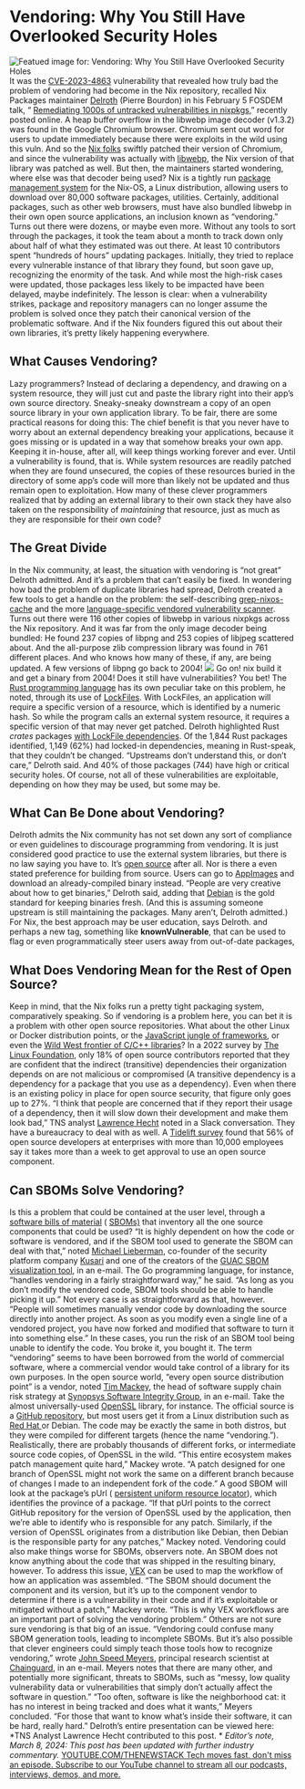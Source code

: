 # Vendoring: Why You Still Have Overlooked Security Holes
![Featued image for: Vendoring: Why You Still Have Overlooked Security Holes](https://cdn.thenewstack.io/media/2024/03/869fcc10-glass-3983411_1280-1024x640.jpg)
It was the
[CVE-2023-4863](https://nvd.nist.gov/vuln/detail/CVE-2023-4863) vulnerability that revealed how truly bad the problem of vendoring had become in the Nix repository, recalled Nix Packages maintainer [Delroth](https://github.com/delroth) (Pierre Bourdon) in his February 5 FOSDEM talk, “ [Remediating 1000s of untracked vulnerabilities in nixpkgs](https://video.fosdem.org/2024/h1302/),” recently posted online.
A heap buffer overflow in the libwebp image decoder (v1.3.2) was found in the Google Chromium browser. Chromium sent out word for users to update immediately because there were exploits in the wild using this vuln.
And so the
[Nix folks](https://thenewstack.io/nixos-a-combination-linux-os-and-package-manager/) swiftly patched their version of Chromium, and since the vulnerability was actually with [libwebp](https://chromium.googlesource.com/webm/libwebp), the Nix version of that library was patched as well.
But then, the maintainers started wondering, where else was that decoder being used? Nix is a tightly run
[package management system](https://search.nixos.org/packages) for the Nix-OS, a Linux distribution, allowing users to download over 80,000 software packages, utilities.
Certainly, additional packages, such as other web browsers, must have also bundled libwebp in their own open source applications, an inclusion known as “vendoring.”
Turns out there were dozens, or maybe even more. Without any tools to sort through the packages, it took the team about a month to track down only about half of what they estimated was out there. At least 10 contributors spent “hundreds of hours” updating packages.
Initially, they tried to replace every vulnerable instance of that library they found, but soon gave up, recognizing the enormity of the task. And while most the high-risk cases were updated, those packages less likely to be impacted have been delayed, maybe indefinitely.
The lesson is clear: when a vulnerability strikes, package and repository managers can no longer assume the problem is solved once they patch their canonical version of the problematic software.
And if the Nix founders figured this out about their own libraries, it’s pretty likely happening everywhere.
## What Causes Vendoring?
Lazy programmers? Instead of declaring a dependency, and drawing on a system resource, they will just cut and paste the library right into their app’s own source directory. Sneaky-sneaky downstream a copy of an open source library in your own application library.
To be fair, there are some practical reasons for doing this: The chief benefit is that you never have to worry about an external dependency breaking your applications, because it goes missing or is updated in a way that somehow breaks your own app.
Keeping it in-house, after all, will keep things working forever and ever.
Until a vulnerability is found, that is. While system resources are readily patched when they are found unsecured, the copies of these resources buried in the directory of some app’s code will more than likely not be updated and thus remain open to exploitation.
How many of these clever programmers realized that by adding an external library to their own stack they have also taken on the responsibility of
*maintaining* that resource, just as much as they are responsible for their own code?
## The Great Divide
In the Nix community, at least, the situation with vendoring is “not great” Delroth admitted. And it’s a problem that can’t easily be fixed.
In wondering how bad the problem of duplicate libraries had spread, Delroth created a few tools to get a handle on the problem: the self-describing
[grep-nixos-cache](https://github.com/delroth/grep-nixos-cache) and the more [ language-specific vendored vulnerability scanner](https://github.com/delroth/nixpkgs-vendored-vulns-scan).
Turns out there were 116 other copies of libwebp in various nixpkgs across the Nix repository. And it was far from the only image decoder being bundled: He found 237 copies of libpng and 253 copies of libjpeg scattered about. And the all-purpose zlib compression library was found in 761 different places.
And who knows how many of these, if any, are being updated. A few versions of libpng go back to 2004!
![](https://cdn.thenewstack.io/media/2024/03/4fbf31b4-fosdem-vendoring-01-1024x546.png)
Go on! nix build it and get a binary from 2004! Does it still have vulnerabilities? You bet!
The
[Rust programming language](https://thenewstack.io/rust-on-the-rise-new-advocacy-expected-to-advance-adoption/) has its own peculiar take on this problem, he noted, through its use of [LockFiles](https://docs.rs/fslock/latest/fslock/struct.LockFile.html). With LockFiles, an application will require a specific version of a resource, which is identified by a numeric hash. So while the program calls an external system resource, it requires a specific version of that may never get patched.
Delroth highlighted Rust
*crates* packages [with LockFile dependencies](https://doc.rust-lang.org/cargo/reference/specifying-dependencies.html). Of the 1,844 Rust packages identified, 1,149 (62%) had locked-in dependencies, meaning in Rust-speak, that they couldn’t be changed.
“Upstreams don’t understand this, or don’t care,” Delroth said. And 40% of those packages (744) have high or critical security holes.
Of course, not all of these vulnerabilities are exploitable, depending on how they may be used, but some may be.
## What Can Be Done about Vendoring?
Delroth admits the Nix community has not set down any sort of compliance or even guidelines to discourage programming from vendoring.
It is just considered good practice to use the external system libraries, but there is no law saying you have to. It’s
[open source](https://thenewstack.io/open-source/) after all.
Nor is there a even stated preference for building from source. Users can go to
[AppImages](https://appimage.org/) and download an already-compiled binary instead. “People are very creative about how to get binaries,” Delroth said, adding that [Debian](https://www.debian.org/) is the gold standard for keeping binaries fresh.
(And this is assuming someone upstream is still maintaining the packages. Many aren’t, Delroth admitted.)
For Nix, the best approach may be user education, says Delroth. and perhaps a new tag, something like
**knownVulnerable**, that can be used to flag or even programmatically steer users away from out-of-date packages,
## What Does Vendoring Mean for the Rest of Open Source?
Keep in mind, that the Nix folks run a pretty tight packaging system, comparatively speaking. So if vendoring is a problem here, you can bet it is a problem with other open source repositories. What about the other Linux or Docker distribution points, or the
[JavaScript jungle of frameworks](https://thenewstack.io/jamstack-panel-multiple-javascript-frameworks-are-a-good-thing/), or even the [Wild West frontier of C/C++ libraries](https://thenewstack.io/bjarne-stroustrups-plan-for-bringing-safety-to-c/)?
In a 2022 survey by
[ The Linux Foundation,](https://training.linuxfoundation.org/training/course-catalog/?utm_content=inline-mention) only 18% of open source contributors reported that they are confident that the indirect (transitive) dependencies their organization depends on are not malicious or compromised (A transitive dependency is a dependency for a package that you use as a dependency).
Even when there is an existing policy in place for open source security, that figure only goes up to 27%.
“I think that people are concerned that if they report their usage of a dependency, then it will slow down their development and make them look bad,” TNS analyst
[Lawrence Hecht](https://thenewstack.io/author/lawrence-hecht/) noted in a Slack conversation.
They have a bureaucracy to deal with as well. A
[Tidelift survey](https://blog.tidelift.com/finding-4-getting-approval-to-use-new-open-source-components-in-large-organizations-is-often-slow-and-tedious) found that 56% of open source developers at enterprises with more than 10,000 employees say it takes more than a week to get approval to use an open source component.
## Can SBOMs Solve Vendoring?
Is this a problem that could be contained at the user level, through a
[software bills of material](https://thenewstack.io/sboms-sboms-everywhere/) ( [SBOMs)](https://thenewstack.io/a-good-sbom-is-hard-to-find/) that inventory all the one source components that could be used?
“It is highly dependent on how the code or software is vendored, and if the SBOM tool used to generate the SBOM can deal with that,” noted
[Michael Lieberman](https://www.linkedin.com/in/michael-lieberman-65786ba/), co-founder of the security platform company [Kusari](https://www.kusari.dev/about) and one of the creators of the [GUAC SBOM visualization tool](https://thenewstack.io/kubecon-24-guac-reveals-where-the-vulnerabilities-hide/), in an e-mail.
The Go programming language, for instance, “handles vendoring in a fairly straightforward way,” he said. “As long as you don’t modify the vendored code, SBOM tools should be able to handle picking it up.”
Not every case is as straightforward as that, however. “People will sometimes manually vendor code by downloading the source directly into another project. As soon as you modify even a single line of a vendored project, you have now forked and modified that software to turn it into something else.”
In these cases, you run the risk of an SBOM tool being unable to identify the code. You broke it, you bought it.
The term “vendoring” seems to have been borrowed from the world of commercial software, where a commercial vendor would take control of a library for its own purposes. In the open source world, “every open source distribution point” is a vendor, noted
[Tim Mackey](https://www.linkedin.com/in/mackeytim/), the head of software supply chain risk strategy at [Synopsys Software Integrity Group](https://www.synopsys.com/software-integrity.html), in an e-mail.
Take the almost universally-used
[OpenSSL](https://thenewstack.io/update-now-openssl-1-1-1s-shelf-life-has-ended/) library, for instance. The official source is a [ GitHub repository](https://github.com/openssl/openssl), but most users get it from a Linux distribution such as [Red Hat ](https://www.openshift.com/try?utm_content=inline-mention)or Debian. The code may be exactly the same in both distros, but they were compiled for different targets (hence the name “vendoring.”). Realistically, there are probably thousands of different forks, or intermediate source code copies, of OpenSSL in the wild.
“This entire ecosystem makes patch management quite hard,” Mackey wrote. “A patch designed for one branch of OpenSSL might not work the same on a different branch because of changes I made to an independent fork of the code.”
A good SBOM will look at the package’s pUrl (
[persistent uniform resource locator](https://datatracker.ietf.org/doc/html/rfc3986#section-1.2.3)), which identifies the province of a package.
“If that pUrl points to the correct GitHub repository for the version of OpenSSL used by the application, then we’re able to identify who is responsible for any patch. Similarly, if the version of OpenSSL originates from a distribution like Debian, then Debian is the responsible party for any patches,” Mackey noted.
Vendoring could also make things worse for SBOMs, observers note.
An SBOM does not know anything about the code that was shipped in the resulting binary, however. To address this issue,
[VEX](https://www.vexforum.com/t/design-build-workflows/33854) can be used to map the workflow of how an application was assembled.
“The SBOM should document the component and its version, but it’s up to the component vendor to determine if there is a vulnerability in their code and if it’s exploitable or mitigated without a patch,” Mackey wrote. “This is why VEX workflows are an important part of solving the vendoring problem.”
Others are not sure sure vendoring is that big of an issue.
“Vendoring could confuse many SBOM generation tools, leading to incomplete SBOMs. But it’s also possible that clever engineers could simply teach those tools how to recognize vendoring,” wrote
[John Speed Meyers](https://www.linkedin.com/in/john-speed-meyers-66b6a740/), principal research scientist at [Chainguard](https://www.chainguard.dev/?utm_content=inline-mention), in an e-mail.
Meyers notes that there are many other, and potentially more significant, threats to SBOMs, such as “messy, low quality vulnerability data or vulnerabilities that simply don’t actually affect the software in question.”
“Too often, software is like the neighborhood cat: it has no interest in being tracked and does what it wants,” Meyers concluded. “For those that want to know what’s inside their software, it can be hard, really hard.”
Delroth’s entire presentation can be viewed here:
*TNS Analyst Lawrence Hecht contributed to this post. * *Editor’s note, March 8, 2024: This post has been updated with further industry commentary.* [
YOUTUBE.COM/THENEWSTACK
Tech moves fast, don't miss an episode. Subscribe to our YouTube
channel to stream all our podcasts, interviews, demos, and more.
](https://youtube.com/thenewstack?sub_confirmation=1)